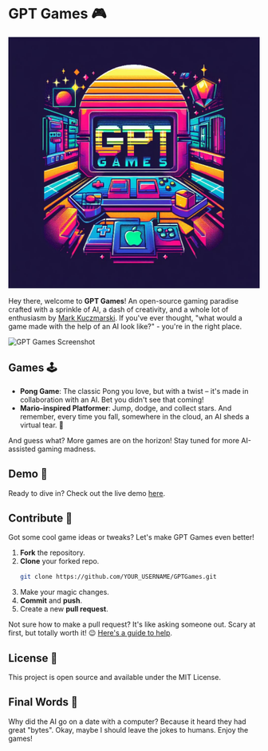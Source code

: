 # GPT Games 🎮

![GPT Games Logo](images/logo.jpeg)

Hey there, welcome to **GPT Games**! An open-source gaming paradise crafted with a sprinkle of AI, a dash of creativity, and a whole lot of enthusiasm by [Mark Kuczmarski](https://github.com/markkuczmarski). If you've ever thought, "what would a game made with the help of an AI look like?" - you're in the right place.

![GPT Games Screenshot](URL_TO_YOUR_SCREENSHOT)

## Games 🕹️

- **Pong Game**: The classic Pong you love, but with a twist – it's made in collaboration with an AI. Bet you didn't see that coming!
- **Mario-inspired Platformer**: Jump, dodge, and collect stars. And remember, every time you fall, somewhere in the cloud, an AI sheds a virtual tear. 🤖

And guess what? More games are on the horizon! Stay tuned for more AI-assisted gaming madness.

## Demo 🚀

Ready to dive in? Check out the live demo [here](YOUR_DEMO_LINK).

## Contribute 🤝

Got some cool game ideas or tweaks? Let's make GPT Games even better! 

1. **Fork** the repository.
2. **Clone** your forked repo.
   ```bash
   git clone https://github.com/YOUR_USERNAME/GPTGames.git
   ```
3. Make your magic changes.
4. **Commit** and **push**.
5. Create a new **pull request**.

Not sure how to make a pull request? It's like asking someone out. Scary at first, but totally worth it! 😉 [Here's a guide to help](https://docs.github.com/en/github/collaborating-with-issues-and-pull-requests/creating-a-pull-request).

## License 📜

This project is open source and available under the MIT License.

## Final Words 🎤

Why did the AI go on a date with a computer? Because it heard they had great "bytes". Okay, maybe I should leave the jokes to humans. Enjoy the games!